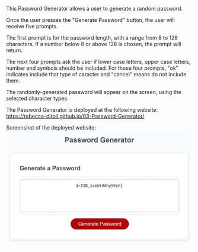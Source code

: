 This Password Generator allows a user to generate a random password.

Once the user presses the "Generate Password" button, the user will receive five prompts.

The first prompt is for the password length, with a range from 8 to 128 characters.
If a number below 8 or above 128 is chosen, the prompt will return.

The next four prompts ask the user if lower case letters, upper case letters, number and symbols should be included.
For those four prompts, "ok" indicates include that type of caracter and "cancel" means do not include them.

The randomly-generated password will appear on the screen, using the selected character types.

The Password Generator is deployed at the following website: 
https://rebecca-diroll.github.io/03-Password-Generator/

Screenshot of the deployed website:
![image](assets/images/screenshot.jpg)